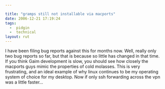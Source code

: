 ```yaml
---

title: "gramps still not installable via macports"
date: 2006-12-21 17:19:24
tags:
  -  pidgin
  -  technical
layout: rut
---
```


I have been filing bug reports against this for months now.  Well, really only two bug reports so far, but that is because so little has changed in that time.  If you think Gaim development is slow, you should see how closely the macports guys mimic the properties of cold molasses.  This is very frustrating, and an ideal example of why linux continues to be my operating system of choice for my desktop.  Now if only ssh forwarding across the vpn was a little faster&#x2026;

